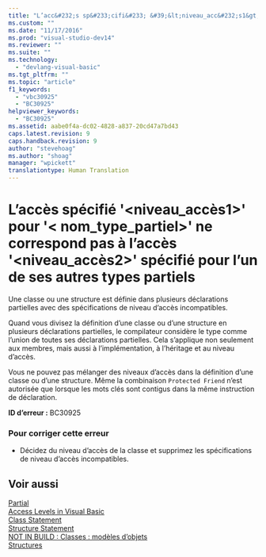 ```yaml
---
title: "L’acc&#232;s sp&#233;cifi&#233; &#39;&lt;niveau_acc&#232;s1&gt;&#39; pour &#39;&lt; nom_type_partiel&gt;&#39; ne correspond pas &#224; l’acc&#232;s &#39;&lt;niveau_acc&#232;s2&gt;&#39; sp&#233;cifi&#233; pour l’un de ses autres types partiels | Microsoft Docs"
ms.custom: ""
ms.date: "11/17/2016"
ms.prod: "visual-studio-dev14"
ms.reviewer: ""
ms.suite: ""
ms.technology: 
  - "devlang-visual-basic"
ms.tgt_pltfrm: ""
ms.topic: "article"
f1_keywords: 
  - "vbc30925"
  - "BC30925"
helpviewer_keywords: 
  - "BC30925"
ms.assetid: aabe0f4a-dc02-4828-a837-20cd47a7bd43
caps.latest.revision: 9
caps.handback.revision: 9
author: "stevehoag"
ms.author: "shoag"
manager: "wpickett"
translationtype: Human Translation
---
```

# L’acc&#232;s sp&#233;cifi&#233; &#39;&lt;niveau_acc&#232;s1&gt;&#39; pour &#39;&lt; nom_type_partiel&gt;&#39; ne correspond pas &#224; l’acc&#232;s &#39;&lt;niveau_acc&#232;s2&gt;&#39; sp&#233;cifi&#233; pour l’un de ses autres types partiels
Une classe ou une structure est définie dans plusieurs déclarations partielles avec des spécifications de niveau d’accès incompatibles.  
  
 Quand vous divisez la définition d’une classe ou d’une structure en plusieurs déclarations partielles, le compilateur considère le type comme l’union de toutes ses déclarations partielles. Cela s’applique non seulement aux membres, mais aussi à l’implémentation, à l’héritage et au niveau d’accès.  
  
 Vous ne pouvez pas mélanger des niveaux d’accès dans la définition d’une classe ou d’une structure. Même la combinaison `Protected Friend` n’est autorisée que lorsque les mots clés sont contigus dans la même instruction de déclaration.  
  
 **ID d’erreur :** BC30925  
  
### Pour corriger cette erreur  
  
-   Décidez du niveau d’accès de la classe et supprimez les spécifications de niveau d’accès incompatibles.  
  
## Voir aussi  
 [Partial](../../visual-basic/language-reference/modifiers/partial.md)   
 [Access Levels in Visual Basic](../../visual-basic/programming-guide/language-features/declared-elements/access-levels.md)   
 [Class Statement](../../visual-basic/language-reference/statements/class-statement.md)   
 [Structure Statement](../../visual-basic/language-reference/statements/structure-statement.md)   
 [NOT IN BUILD : Classes : modèles d’objets](http://msdn.microsoft.com/fr-fr/2c86373d-0333-4616-a7d8-4790c4e89f7b)   
 [Structures](../../visual-basic/programming-guide/language-features/data-types/structures.md)